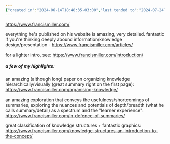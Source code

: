 ```yaml
---
{"created in":"2024-06-14T18:48:35-03:00","last tended to":"2024-07-24T00:37:04-03:00","tags":["person","informationmanagement","design","tier1","knowledgedesign","learning","visuallearning","research","🌿","lab"],"dg-publish":true,"permalink":"/people/references/lab/francis-miller/","dgPassFrontmatter":true,"created":"2024-06-14T18:48:35.670-03:00","updated":"2024-07-24T00:58:16.175-03:00"}
---
```


https://www.francismiller.com/

everything he's published on his website is amazing, very detailed. fantastic if you're thinking deeply abound information/knowledge design/presentation - https://www.francismiller.com/articles/

for a lighter intro, see: https://www.francismiller.com/introduction/

##### a few of my highlights:

an amazing (although long) paper on organizing knowledge hierarchically/visually (great summary right on the first page): https://www.francismiller.com/organising-knowledge/

an amazing exploration that conveys the usefulness/shortcomings of summaries, exploring the nuances and potentials of depth/breadth (what he calls summary/detail) as a spectrum and the "learner experience": https://www.francismiller.com/in-defence-of-summaries/

great classification of knowledge structures + fantastic graphics: https://www.francismiller.com/knowledge-structures-an-introduction-to-the-concept/